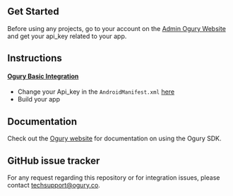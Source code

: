 ## Get Started

Before using any projects, go to your account on the [Admin Ogury Website](https://admin.ogury.co) and get your api_key related to your app.

## Instructions

#### [Ogury Basic Integration](https://github.com/Ogury/Sample-Projects/tree/master/Android/MyApplication)
* Change your Api_key in the `AndroidManifest.xml` [here](https://github.com/Ogury/Sample-Projects/tree/master/Android/MyApplication/app/src/main/AndroidManifest.xml#L25)
* Build your app

## Documentation

Check out the [Ogury website](https://admin.ogury.co) for documentation on using the Ogury SDK.

## GitHub issue tracker

For any request regarding this repository or for integration issues, please contact techsupport@ogury.co.

